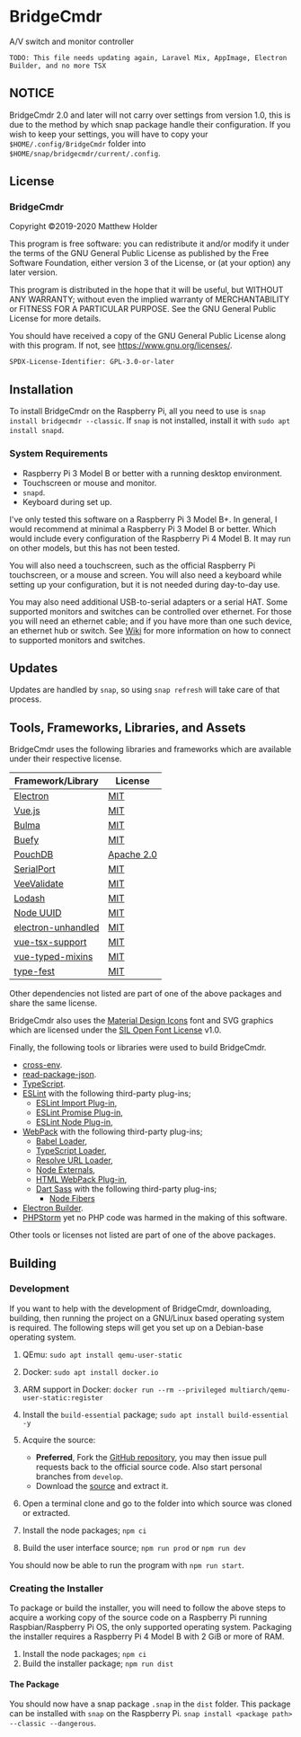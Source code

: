 
# BridgeCmdr

A/V switch and monitor controller

`TODO: This file needs updating again, Laravel Mix, AppImage, Electron Builder, and no more TSX` 

## NOTICE

BridgeCmdr 2.0 and later will not carry over settings from version 1.0, this is due to the method by which snap package
handle their configuration.  If you wish to keep your settings, you will have to copy your `$HOME/.config/BridgeCmdr`
folder into `$HOME/snap/bridgecmdr/current/.config`.

## License

### BridgeCmdr

Copyright ©2019-2020 Matthew Holder

This program is free software: you can redistribute it and/or modify it under the terms of the GNU General Public
License as published by the Free Software Foundation, either version 3 of the License, or (at your option) any later
version.

This program is distributed in the hope that it will be useful, but WITHOUT ANY WARRANTY; without even the implied
warranty of MERCHANTABILITY or FITNESS FOR A PARTICULAR PURPOSE.  See the GNU General Public License for more details.

You should have received a copy of the GNU General Public License along with this program.  If not, see
<https://www.gnu.org/licenses/>.

`SPDX-License-Identifier: GPL-3.0-or-later`

## Installation

To install BridgeCmdr on the Raspberry Pi, all you need to use is `snap install bridgecmdr --classic`.  If `snap` is not
installed, install it with `sudo apt install snapd`.

### System Requirements

- Raspberry Pi 3 Model B or better with a running desktop environment.
- Touchscreen or mouse and monitor.
- `snapd`.
- Keyboard during set up.

I've only tested this software on a Raspberry Pi 3 Model B+. In general, I would recommend at minimal a Raspberry Pi 3
Model B or better. Which would include every configuration of the Raspberry Pi 4 Model B. It may run on other models,
but this has not been tested.

You will also need a touchscreen, such as the official Raspberry Pi touchscreen, or a mouse and screen. You will also
need a keyboard while setting up your configuration, but it is not needed during day-to-day use.

You may also need additional USB-to-serial adapters or a serial HAT. Some supported monitors and switches can be
controlled over ethernet. For those you will need an ethernet cable; and if you have more than one such device, an
ethernet hub or switch. See [Wiki](https://github.com/6XGate/bridgecmdr/wiki) for more information on how to connect to
supported monitors and switches.

## Updates

Updates are handled by `snap`, so using `snap refresh` will take care of that process.

## Tools, Frameworks, Libraries, and Assets

BridgeCmdr uses the following libraries and frameworks which are available under their respective license.

| Framework/Library                                                        | License                                                                       |
|--------------------------------------------------------------------------|-------------------------------------------------------------------------------|
| [Electron](https://electronjs.org/)                                      | [MIT](https://github.com/electron/electron/blob/master/LICENSE)               |
| [Vue.js](https://vuejs.org/)                                             | [MIT](https://github.com/vuejs/vue/blob/master/LICENSE)                       |
| [Bulma](https://bulma.io/)                                               | [MIT](https://github.com/jgthms/bulma/blob/master/LICENSE)                    |
| [Buefy](https://buefy.org/)                                              | [MIT](https://github.com/buefy/buefy/blob/dev/LICENSE)                        |
| [PouchDB](https://pouchdb.com/)                                          | [Apache 2.0](https://github.com/pouchdb/pouchdb/blob/master/LICENSE)          |
| [SerialPort](https://serialport.io/)                                     | [MIT](https://github.com/serialport/node-serialport/blob/master/LICENSE)      |
| [VeeValidate](https://logaretm.github.io/vee-validate/)                  | [MIT](https://github.com/logaretm/vee-validate/blob/master/LICENSE)           |
| [Lodash](https://lodash.com/)                                            | [MIT](https://github.com/lodash/lodash/blob/master/LICENSE)                   |
| [Node UUID](https://github.com/kelektiv/node-uuid)                       | [MIT](https://github.com/kelektiv/node-uuid/blob/master/LICENSE.md)           |
| [electron-unhandled](https://github.com/sindresorhus/electron-unhandled) | [MIT](https://github.com/sindresorhus/electron-unhandled/blob/master/license) |
| [vue-tsx-support](https://github.com/wonderful-panda/vue-tsx-support)    | [MIT](https://github.com/wonderful-panda/vue-tsx-support/blob/master/LICENSE) |
| [vue-typed-mixins](https://github.com/ktsn/vue-typed-mixins)             | [MIT](https://github.com/ktsn/vue-typed-mixins/blob/master/LICENSE)           |
| [type-fest](https://github.com/sindresorhus/type-fest)                   | [MIT](https://github.com/sindresorhus/type-fest/blob/master/license)          |

Other dependencies not listed are part of one of the above packages and share the same license.

BridgeCmdr also uses the [Material Design Icons](https://dev.materialdesignicons.com/) font and SVG graphics which are
licensed under the [SIL Open Font License](https://github.com/Templarian/MaterialDesign/blob/master/LICENSE) v1.0.

Finally, the following tools or libraries were used to build BridgeCmdr.

- [cross-env](https://github.com/kentcdodds/cross-env).
- [read-package-json](https://github.com/npm/read-package-json).
- [TypeScript](https://www.typescriptlang.org/).
- [ESLint](https://eslint.org/) with the following third-party plug-ins;
    - [ESLint Import Plug-in](https://github.com/benmosher/eslint-plugin-import),
    - [ESLint Promise Plug-in](https://github.com/xjamundx/eslint-plugin-promise),
    - [ESLint Node Plug-in](https://github.com/mysticatea/eslint-plugin-node),
- [WebPack](https://webpack.js.org/) with the following third-party plug-ins;
    - [Babel Loader](https://github.com/babel/babel-loader),
    - [TypeScript Loader](https://github.com/TypeStrong/ts-loader),
    - [Resolve URL Loader](https://github.com/bholloway/resolve-url-loader),
    - [Node Externals](https://github.com/liady/webpack-node-externals),
    - [HTML WebPack Plug-in](https://github.com/jantimon/html-webpack-plugin),
    - [Dart Sass](https://sass-lang.com/dart-sass) with the following third-party plug-ins;
        - [Node Fibers](https://github.com/laverdet/node-fibers)
- [Electron Builder](https://www.electron.build/).
- [PHPStorm](https://www.jetbrains.com/phpstorm/) yet no PHP code was harmed in the making of this software.

Other tools or licenses not listed are part of one of the above packages.

## Building

### Development

If you want to help with the development of BridgeCmdr, downloading, building, then running the project on a GNU/Linux
based operating system is required. The following steps will get you set up on a Debian-base operating system.

1. QEmu: `sudo apt install qemu-user-static`
2. Docker: `sudo apt install docker.io`
3. ARM support in Docker: `docker run --rm --privileged multiarch/qemu-user-static:register`

1. Install the `build-essential` package; `sudo apt install build-essential -y`
2. Acquire the source:
    - **Preferred**, Fork the [GitHub repository](https://github.com/6XGate/bridgecmdr), you may then issue pull
      requests back to the official source code. Also start personal branches from `develop`.
    - Download the [source](https://github.com/6XGate/bridgecmdr/archive/develop.zip) and extract it.
3. Open a terminal clone and go to the folder into which source was cloned or extracted.
4. Install the node packages; `npm ci`
5. Build the user interface source; `npm run prod` or `npm run dev`

You should now be able to run the program with `npm run start`.

### Creating the Installer

To package or build the installer, you will need to follow the above steps to acquire a working copy of the source
code on a Raspberry Pi running Raspbian/Raspberry Pi OS, the only supported operating system.  Packaging the installer
requires a Raspberry Pi 4 Model B with 2 GiB or more of RAM.

1. Install the node packages; `npm ci`
2. Build the installer package; `npm run dist`

#### The Package

You should now have a snap package `.snap` in the `dist` folder. This package can be installed with `snap` on
the Raspberry Pi.  `snap install <package path> --classic --dangerous`.
